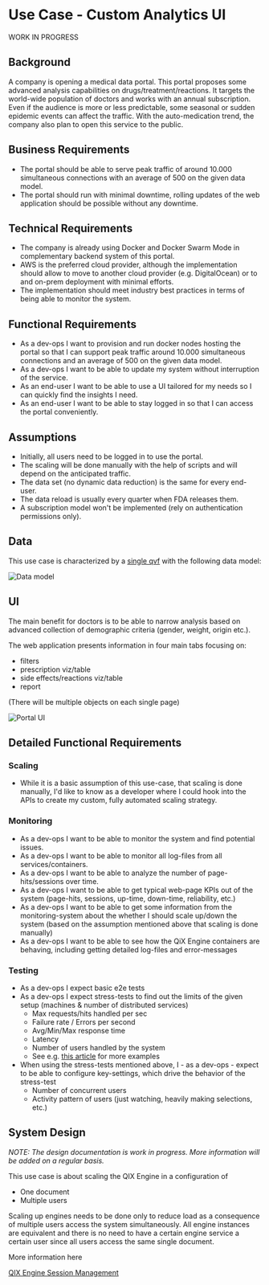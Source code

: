 # Use Case - Custom Analytics UI

WORK IN PROGRESS

## Background

A company is opening a medical data portal. This portal proposes some advanced analysis capabilities on drugs/treatment/reactions. It targets the world-wide population of doctors and works with an annual subscription. Even if the audience is more or less predictable, some seasonal or sudden epidemic events can affect the traffic. With the auto-medication trend, the company also plan to open this service to the public.

## Business Requirements

* The portal should be able to serve peak traffic of around 10.000 simultaneous connections with an average of 500 on the given data model.
* The portal should run with minimal downtime, rolling updates of the web application should be possible without any downtime.

## Technical Requirements

* The company is already using Docker and Docker Swarm Mode in complementary backend system of this portal.
* AWS is the preferred cloud provider, although the implementation should allow to move to another cloud provider (e.g. DigitalOcean) or to and on-prem deployment with minimal efforts.
* The implementation should meet industry best practices in terms of being able to monitor the system.

## Functional Requirements

* As a dev-ops I want to provision and run docker nodes hosting the portal so that I can support peak traffic around 10.000 simultaneous connections and an average of 500 on the given data model.
* As a dev-ops I want to be able to update my system without interruption of the service.
* As an end-user I want to be able to use a UI tailored for my needs so I can quickly find the insights I need.
* As an end-user I want to be able to stay logged in so that I can access the portal conveniently.

## Assumptions

* Initially, all users need to be logged in to use the portal.
* The scaling will be done manually with the help of scripts and will depend on the anticipated traffic.
* The data set (no dynamic data reduction) is the same for every end-user.
* The data reload is usually every quarter when FDA releases them.
* A subscription model won't be implemented (rely on authentication permissions only).

## Data

This use case is characterized by a [single qvf](./fda-drug-cases.qvf) with the following data model:

![Data model](./data-model.png)

## UI

The main benefit for doctors is to be able to narrow analysis based on advanced collection of demographic criteria (gender, weight, origin etc.).

The web application presents information in four main tabs focusing on:

* filters
* prescription viz/table
* side effects/reactions viz/table
* report

(There will be multiple objects on each single page)

![Portal UI](./portal-ui.png)

## Detailed Functional Requirements

### Scaling

* While it is a basic assumption of this use-case, that scaling is done manually, I'd like to know as a developer where I could hook into the APIs to create my custom, fully automated scaling strategy.

### Monitoring

* As a dev-ops I want to be able to monitor the system and find potential issues.
* As a dev-ops I want to be able to monitor all log-files from all services/containers.
* As a dev-ops I want to be able to analyze the number of page-hits/sessions over time.
* As a dev-ops I want to be able to get typical web-page KPIs out of the system (page-hits, sessions, up-time, down-time, reliability, etc.)
* As a dev-ops I want to be able to get some information from the monitoring-system about the whether I should scale up/down the system (based on the assumption mentioned above that scaling is done manually)
* As a dev-ops I want to be able to see how the QiX Engine containers are behaving, including getting detailed log-files and error-messages

### Testing

* As a dev-ops I expect basic e2e tests
* As a dev-ops I expect stress-tests to find out the limits of the given setup (machines & number of distributed services)
  * Max requests/hits handled per sec
  * Failure rate / Errors per second
  * Avg/Min/Max response time
  * Latency
  * Number of users handled by the system
  * See e.g. [this article](https://www.blazemeter.com/blog/understanding-your-reports-part-2-kpi-correlations?utm_source=Blog&utm_medium=BM_Blog&utm_campaign=kpis-part1) for more examples
* When using the stress-tests mentioned above, I - as a dev-ops - expect to be able to configure key-settings, which drive the behavior of the stress-test
  * Number of concurrent users
  * Activity pattern of users (just watching, heavily making selections, etc.)

## System Design

_NOTE: The design documentation is work in progress. More information will be added on a regular basis._

This use case is about scaling the QIX Engine in a configuration of

* One document
* Multiple users

Scaling up engines needs to be done only to reduce load as a consequence of multiple users access the system simultaneously. All engine instances are equivalent and there is no need to have a certain engine service a certain user since all users access the same single document.

More information here

[QIX Engine Session Management](./system-design/session-management.md)
